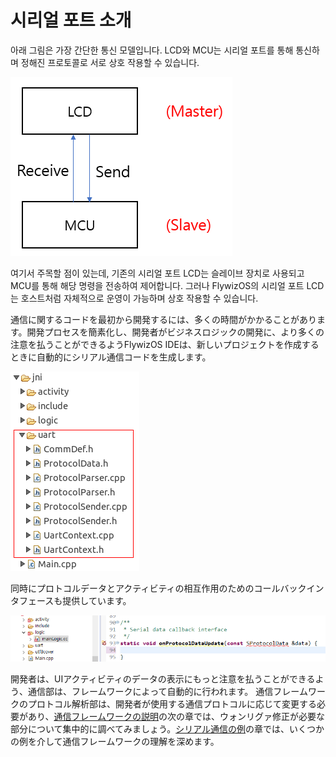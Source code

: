 # 시리얼 포트 소개
 아래 그림은 가장 간단한 통신 모델입니다. LCD와 MCU는 시리얼 포트를 통해 통신하며 정해진 프로토콜로 서로 상호 작용할 수 있습니다.

![](images/serial_model.png)

 여기서 주목할 점이 있는데, 기존의 시리얼 포트 LCD는 슬레이브 장치로 사용되고 MCU를 통해 해당 명령을 전송하여 제어합니다. 그러나 FlywizOS의 시리얼 포트 LCD는 호스트처럼 자체적으로 운영이 가능하며 상호 작용할 수 있습니다.

 通信に関するコードを最初から開発するには、多くの時間がかかることがあります。開発プロセスを簡素化し、開発者がビジネスロジックの開発に、より多くの注意を払うことができるようFlywizOS IDEは、新しいプロジェクトを作成するときに自動的にシリアル通信コードを生成します。 

![](images/Screenshotfrom2018-06-06160506.png)

 同時にプロトコルデータとアクティビティの相互作用のためのコールバックインタフェースも提供しています。

![](images/Screenshotfrom2018-06-06162409.png)

 開発者は、UIアクティビティのデータの表示にもっと注意を払うことができるよう、通信部は、フレームワークによって自動的に行われます。
 通信フレームワークのプロトコル解析部は、開発者が使用する通信プロトコルに応じて変更する必要があり、[通信フレームワークの説明](serial_framework.md)の次の章では、ウォンリグァ修正が必要な部分について集中的に調べてみましょう。[シリアル通信の例](serial_example.md)の章では、いくつかの例を介して通信フレームワークの理解を深めます。